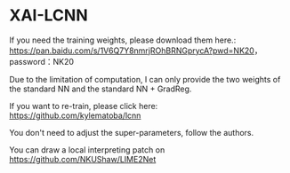 # XAI-LCNN

If you need the training weights, please download them here.: <https://pan.baidu.com/s/1V6Q7Y8nmrjROhBRNGprycA?pwd=NK20>，password：NK20

Due to the limitation of computation, I can only provide the two weights of the standard NN and the standard NN + GradReg.

If you want to re-train, please click here: <https://github.com/kylematoba/lcnn>

You don't need to adjust the super-parameters, follow the authors.

You can draw a local interpreting patch on <https://github.com/NKUShaw/LIME2Net>
